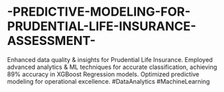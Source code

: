# -PREDICTIVE-MODELING-FOR-PRUDENTIAL-LIFE-INSURANCE-ASSESSMENT-
Enhanced data quality &amp; insights for Prudential Life Insurance. Employed advanced analytics &amp; ML techniques for accurate classification, achieving 89% accuracy in XGBoost Regression models. Optimized predictive modeling for operational excellence. #DataAnalytics #MachineLearning

